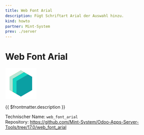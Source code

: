 ```yaml
---
title: Web Font Arial
description: Fügt Schriftart Arial der Auswahl hinzu.
kind: howto
partner: Mint-System
prev: ./server
---
```


# Web Font Arial

![icon_oms_box](attachments/icons_odoo_mint_system.png)

{{ $frontmatter.description }}

Technischer Name: `web_font_arial`\
Repository: <https://github.com/Mint-System/Odoo-Apps-Server-Tools/tree/17.0/web_font_arial>
